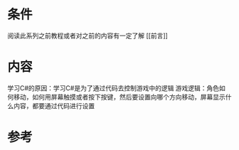 # 条件
阅读此系列之前教程或者对之前的内容有一定了解
[[前言]]
# 内容
学习C#的原因：学习C#是为了通过代码去控制游戏中的逻辑
游戏逻辑：角色如何移动，如何用屏幕触摸或者按下按键，然后要设置向哪个方向移动，屏幕显示什么内容，都要通过代码进行设置
# 参考
